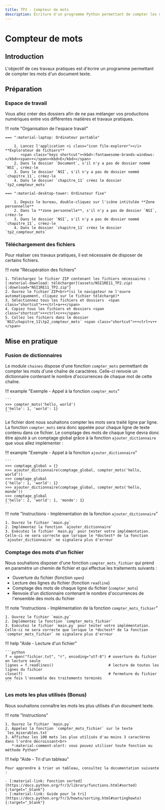 ```yaml
---
title: TP2 - Compteur de mots
description: Écriture d'un programme Python permettant de compter les mots d'un document texte
---
```


# Compteur de mots

## Introduction

L'objectif de ces travaux pratiques est d'écrire un programme permettant de compter les mots d'un document texte.

## Préparation

### Espace de travail

Vous allez créer des dossiers afin de ne pas mélanger vos productions numériques entre vos différentes matières et
travaux pratiques.

!!! note "Organisation de l'espace travail"

    === ":material-laptop: Ordinateur portable"

        1. Lancez l'application <i class="icon file-explorer"></i> **Explorateur de fichiers** 
           <span class="keys shortcut"><kbd>:fontawesome-brands-windows:</kbd><span>+</span><kbd>E</kbd></span>
        2. Dans le dossier `Document`, s'il n'y a pas de dossier nommé `NSI`, créez-le
        3. Dans le dossier `NSI`, s'il n'y a pas de dossier nommé `chapitre_11`, créez-le
        4. Dans le dossier `chapitre_11` créez le dossier `tp2_compteur_mots`

    === ":material-desktop-tower: Ordinateur fixe"

        1. Depuis le bureau, double-cliquez sur l'icône intitulée **Zone personnelle**
        2. Dans la **zone personnelle**, s'il n'y a pas de dossier `NSI`, créez-le
        3. Dans le dossier `NSI`, s'il n'y a pas de dossier nommé `chapitre_11`, créez-le
        4. Dans le dossier `chapitre_11` créez le dossier `tp2_compteur_mots`

### Téléchargement des fichiers

Pour réaliser ces travaux pratiques, il est nécessaire de disposer de certains fichiers.

!!! note "Récupération des fichiers"

    1. Téléchargez le fichier ZIP contenant les fichiers nécessaires : [:material-download: télécharger](assets/NSI1RE11_TP2.zip){:download="NSI1RE11_TP2.zip"}
    2. Ouvrez le fichier ZIP<br>*(si le navigateur ne l'ouvre automatiquement, cliquez sur le fichier téléchargé)*
    3. Sélectionnez tous les fichiers et dossiers  <span class="shortcut">++ctrl+a++</span>
    4. Copiez tous les fichiers et dossiers <span class="shortcut">++ctrl+c++</span>
    5. Collez les fichiers dans le dossier `NSI\chapitre_11\tp2_compteur_mots` <span class="shortcut">++ctrl+v++</span>


## Mise en pratique

### Fusion de dictionnaires

Le module `chaines` dispose d'une fonction `compter_mots` permettant de compter les mots d'une chaîne de caractères.
Celle-ci renvoie un dictionnaire contenant le nombre d'occurrences de chaque mot de cette chaîne.

!!! example "Exemple - Appel à la fonction `compter_mots`"

    ```
    >>> compter_mots('hello, world')
    {'hello': 1, 'world': 1}
    ```

Le fichier dont nous souhaitons compter les mots sera traité ligne par ligne.
La fonction `compter_mots` sera donc appelée pour chaque ligne de texte contenu dans ce fichier.
Le comptage des mots de chaque ligne devra donc être ajouté à un comptage global grâce à la fonction `ajouter_dictionnaire` que vous allez implémenter :

!!! example "Exemple - Appel à la fonction `ajouter_dictionnaire`"

    ```
    >>> comptage_global = {}
    >>> ajouter_dictionnaire(comptage_global, compter_mots('hello, world'))
    >>> comptage_global
    {'hello': 1, 'world': 1}
    >>> ajouter_dictionnaire(comptage_global, compter_mots('hello, monde'))
    >>> comptage_global
    {'hello': 2, 'world': 1, 'monde': 1}
    ```

!!! note "Instructions - Implémentation de la fonction `ajouter_dictionnaire`"

    1. Ouvrez le fichier `main.py`
    2. Implémentez la fonction `ajouter_dictionnaire`
    3. Exécutez le fichier `main.py` pour tester votre implémentation. Celle-ci ne sera correcte que lorsque le *doctest* de la fonction `ajouter_dictionnaire` ne signalera plus d'erreur


### Comptage des mots d'un fichier

Nous souhaitons disposer d'une fonction `compter_mots_fichier` qui prend en paramètre un chemin de fichier et qui effectue les traitements suivants :

- Ouverture du fichier (fonction `open`)
- Lecture des lignes du fichier (fonction `readline`)
- Comptage des mots de chaque ligne du fichier (`compter_mots`)
- Renvoie d'un dictionnaire contenant le nombre d'occurrences de l'ensemble des mots du fichier

!!! note "Instructions - Implémentation de la fonction `compter_mots_fichier`"

    1. Ouvrez le fichier `main.py`
    2. Implémentez la fonction `compter_mots_fichier`
    3. Exécutez le fichier `main.py` pour tester votre implémentation. Celle-ci ne sera correcte que lorsque le *doctest* de la fonction `compter_mots_fichier` ne signalera plus d'erreur

!!! help "Aide - Lecture d'un fichier"

    ```python
    f = open("fichier.txt", "r", encoding="utf-8") # ouverture du fichier en lecture seule
    lignes = f.readlines()                         # lecture de toutes les lignes du fichier
    close(f)                                       # fermeture du fichier une fois l'ensemble des traitements terminés
    ```

### Les mots les plus utilisés (Bonus)

Nous souhaitons connaître les mots les plus utilisés d'un document texte.

!!! note "Instructions"

    1. Ouvrez le fichier `main.py`
    2. Appelez la fonction `compter_mots_fichier` sur le texte `les_miserables.txt`
    3. Affichez les 100 mots les plus utilisés d'au moins 3 caractères dans l'ordre décroissant<br>
       *:material-comment-alert: vous pouvez utiliser toute fonction ou méthode Python*

!!! help "Aide - Tri d'un tableau"

    Pour apprendre à trier un tableau, consultez la documentation suivante :

    - [:material-link: Fonction sorted](https://docs.python.org/fr/3/library/functions.html#sorted){:target="_blank"}
    - [:material-link: Guide pour le tri](https://docs.python.org/fr/3/howto/sorting.html#sortinghowto){:target="_blank"}